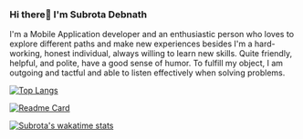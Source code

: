 ### Hi there👋 I'm Subrota Debnath
 
I'm a Mobile Application developer and an enthusiastic person who loves to explore different paths and make new experiences besides I'm a hard-working, honest individual, always willing to learn new skills. Quite friendly, helpful, and polite, have a good sense of humor. To fulfill my object, I am outgoing and tactful and able to listen effectively when solving problems. 

[![Top Langs](https://github-readme-stats.vercel.app/api/top-langs/?username=SubrotaDebnath)](https://github.com/anuraghazra/github-readme-stats)

[![Readme Card](https://github-readme-stats.vercel.app/api/pin/?username=SubrotaDebnath&repo=github-readme-stats)](https://github.com/anuraghazra/github-readme-stats)


[![Subrota's wakatime stats](https://github-readme-stats.vercel.app/api/wakatime?username=SubrotaDebnath)](https://github.com/anuraghazra/github-readme-stats)

